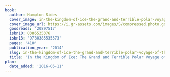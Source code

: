 ```yaml
---
book:
  author: Hampton Sides
  cover_image: in-the-kingdom-of-ice-the-grand-and-terrible-polar-voyage-of-the-uss-jeannette.jpg
  cover_image_url: https://i.gr-assets.com/images/S/compressed.photo.goodreads.com/books/1395935993l/20897517._SX98_.jpg
  goodreads: '20897517'
  isbn10: 0385535376
  isbn13: '9780385535373'
  pages: '410'
  publication_year: '2014'
  slug: in-the-kingdom-of-ice-the-grand-and-terrible-polar-voyage-of-the-uss-jeannette
  title: 'In the Kingdom of Ice: The Grand and Terrible Polar Voyage of the USS Jeannette'
plan:
  date_added: '2016-05-11'
---
```

